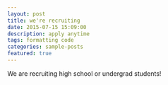 ```yaml
---
layout: post
title: we're recruiting
date: 2015-07-15 15:09:00
description: apply anytime
tags: formatting code
categories: sample-posts
featured: true
---
```


We are recruiting high school or undergrad students!
